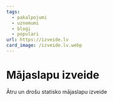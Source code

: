 ```yaml
---
tags:
  - pakalpojumi
  - uznemumi
  - blogi
  - populari
url: https://izveide.lv
card_image: /izveide.lv.webp
---
```


# Mājaslapu izveide

Ātru un drošu statisko mājaslapu izveide
